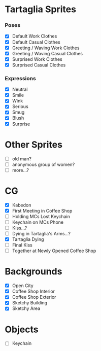 # Tartaglia Sprites  
### Poses
- [x] Default Work Clothes  
- [x] Default Casual Clothes  
- [x] Greeting / Waving Work Clothes
- [x] Greeting / Waving Casual Clothes  
- [x] Surprised Work Clothes  
- [x] Surprised Casual Clothes  
  
### Expressions
- [x] Neutral  
- [x] Smile  
- [x] Wink  
- [x] Serious  
- [x] Smug  
- [x] Blush 
- [x] Surprise   

# Other Sprites
- [ ] old man?
- [ ] anonymous group of women?
- [ ] more...?

# CG  
- [x] Kabedon  
- [x] First Meeting in Coffee Shop  
- [ ] Holding MCs Lost Keychain  
- [ ] Keychain on MCs Phone  
- [ ] Kiss...?  
- [ ] Dying in Tartaglia's Arms...?  
- [x] Tartaglia Dying  
- [ ] Final Kiss  
- [ ] Together at Newly Opened Coffee Shop  

# Backgrounds  
- [x] Open City  
- [x] Coffee Shop Interior 
- [x] Coffee Shop Exterior  
- [x] Sketchy Building  
- [x] Sketchy Area  

# Objects  
- [ ] Keychain
